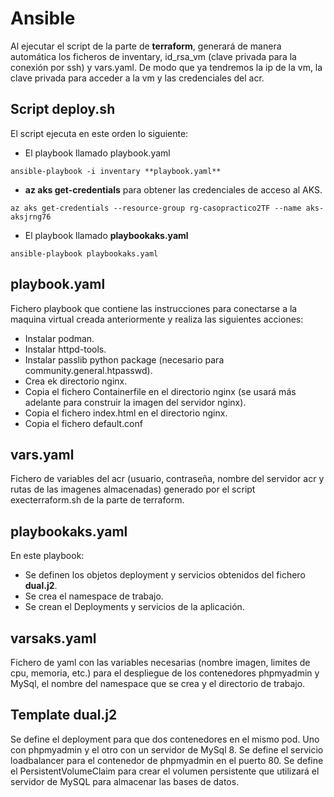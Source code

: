 # Ansible
Al ejecutar el script de la parte de **terraform**, generará de manera automática los ficheros de inventary, id_rsa_vm (clave privada para la conexión por ssh) y vars.yaml. De modo que ya tendremos la ip de la vm, la clave privada para acceder a la vm y las credenciales del acr.

## Script deploy.sh
El script ejecuta en este orden lo siguiente:
- El playbook llamado playbook.yaml
```
ansible-playbook -i inventary **playbook.yaml**
```
- **az aks get-credentials** para obtener las credenciales de acceso al AKS.
```
az aks get-credentials --resource-group rg-casopractico2TF --name aks-aksjrng76
```
- El playbook llamado **playbookaks.yaml**
```
ansible-playbook playbookaks.yaml
```

## playbook.yaml
Fichero playbook que contiene las instrucciones para conectarse a la maquina virtual creada anteriormente y realiza las siguientes acciones:
- Instalar podman.
- Instalar httpd-tools.
- Instalar passlib python package (necesario para community.general.htpasswd).
- Crea ek directorio nginx.
- Copia el fichero Containerfile en el directorio nginx (se usará más adelante para construir la imagen del servidor nginx).
- Copia el fichero index.html en el directorio nginx.
- Copia el fichero default.conf

## vars.yaml
Fichero de variables del acr (usuario, contraseña, nombre del servidor acr y rutas de las imagenes almacenadas) generado por el script execterraform.sh de la parte de terraform. 

## playbookaks.yaml
En este playbook:
- Se definen los objetos deployment y servicios obtenidos del fichero **dual.j2**.
- Se crea el namespace de trabajo.
- Se crean el Deployments y servicios de la aplicación.
  
## varsaks.yaml
Fichero de yaml con las variables necesarias (nombre imagen, limites de cpu, memoria, etc.) para el despliegue de los contenedores phpmyadmin y MySql, el nombre del namespace que se crea y el directorio de trabajo.

## Template dual.j2
Se define el deployment para que dos contenedores en el mismo pod. Uno con phpmyadmin y el otro con un servidor de MySql 8. 
Se define el servicio loadbalancer para el contenedor de phpmyadmin en el puerto 80.
Se define el PersistentVolumeClaim para crear el volumen persistente que utilizará el servidor de MySQL para almacenar las bases de datos.
